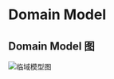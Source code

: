 # Domain Model

## Domain Model 图  
![临域模型图](https://img-blog.csdn.net/20180429224105213?watermark/2/text/aHR0cHM6Ly9ibG9nLmNzZG4ubmV0L2EyNDg3MzA0NDg0/font/5a6L5L2T/fontsize/400/fill/I0JBQkFCMA==/dissolve/70)
